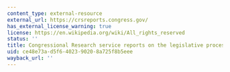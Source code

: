 ```yaml
---
content_type: external-resource
external_url: https://crsreports.congress.gov/
has_external_license_warning: true
license: https://en.wikipedia.org/wiki/All_rights_reserved
status: ''
title: Congressional Research service reports on the legislative process
uid: ce48e73a-d5f6-4023-9020-8a725f8b5eee
wayback_url: ''
---
```

